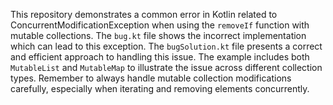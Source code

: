 This repository demonstrates a common error in Kotlin related to ConcurrentModificationException when using the `removeIf` function with mutable collections. The `bug.kt` file shows the incorrect implementation which can lead to this exception. The `bugSolution.kt` file presents a correct and efficient approach to handling this issue. The example includes both `MutableList` and `MutableMap` to illustrate the issue across different collection types.  Remember to always handle mutable collection modifications carefully, especially when iterating and removing elements concurrently. 